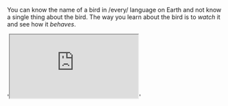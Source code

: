 You can know the name of a bird in /every/ language on Earth and not know a single thing about the bird. The way you learn about the bird is to *watch* it and see how it *behaves*.

'<iframe src="https://mail.uu.se/owa/calendar/8e23bb1828b745d3a28259fbbc3d95b5@it.uu.se/3fc61dd5fa8849cdb01cf3c873aabf4617779926881907174420/calendar.html"></iframe>'

<!--
**winterNan/winterNan** is a ✨ _special_ ✨ repository because its `README.md` (this file) appears on your GitHub profile.

Here are some ideas to get you started:

- 🔭 I’m currently working on ...
- 🌱 I’m currently learning ...
- 👯 I’m looking to collaborate on ...
- 🤔 I’m looking for help with ...
- 💬 Ask me about ...
- 📫 How to reach me: ...
- 😄 Pronouns: ...
- ⚡ Fun fact: ...
-->
